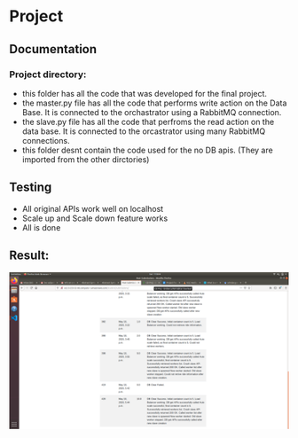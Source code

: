 # Project


## Documentation

### Project directory:
* this folder has all the code that was developed for the final project.
* the master.py file has all the code that performs write action on the Data Base. It is connected to the orchastrator using a RabbitMQ connection.
* the slave.py file has all the code that perfroms the read action on the data base. It is connected to the orcastrator using many RabbitMQ connections.
* this folder desnt contain the code used for the no DB apis. (They are imported from the other dirctories)

## Testing

* All original APIs work well on localhost
* Scale up and Scale down feature works
* All is done

## Result:
![Automated Testing](screenshot.png)
